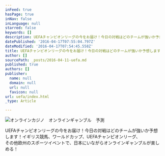 ```yaml
---
inFeed: true
hasPage: true
inNav: false
inLanguage: null
starred: false
keywords: []
description: UEFAチャンピオンリーグの今をお届け！今日の対戦はどのチームが強いか予想します！イギリス競馬、ワールドカップ、UEFAチャンピオンリーグ、その他欧州のスポーツイベントで、日本にいながらオンラインギャンブルが楽しめる！
datePublished: '2016-04-17T07:55:04.797Z'
dateModified: '2016-04-17T07:54:45.558Z'
title: UEFAチャンピオンリーグの今をお届け！今日の対戦はどのチームが強いか予想します！
author: []
sourcePath: _posts/2016-04-11-uefa.md
published: true
authors: []
publisher:
  name: null
  domain: null
  url: null
  favicon: null
url: uefa/index.html
_type: Article

---
```

![オンラインカジノ　オンラインギャンブル　予測](https://the-grid-user-content.s3-us-west-2.amazonaws.com/7dfef0bc-6eb0-4cf2-8469-6e915c9102dd.jpg)

UEFAチャンピオンリーグの今をお届け！今日の対戦はどのチームが強いか予想します！イギリス競馬、ワールドカップ、UEFAチャンピオンリーグ、  
その他欧州のスポーツイベントで、日本にいながらオンラインギャンブルが楽しめる！